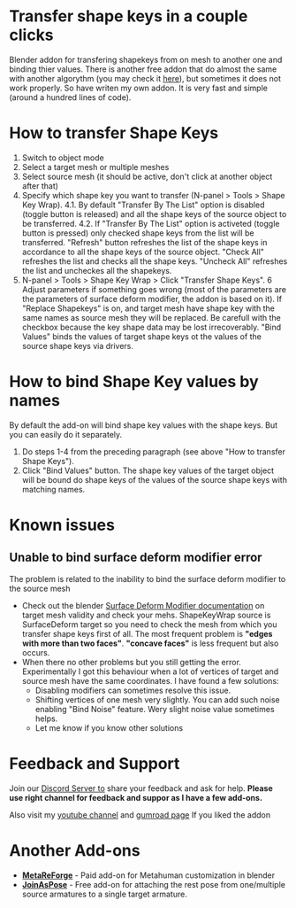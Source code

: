 # Transfer shape keys in a couple clicks
Blender addon for transfering shapekeys from on mesh to another one and binding thier values. There is another free addon that do almost the same with another algorythm (you may check it [here](https://github.com/fblah/ShapeKeyTransferBlender)), but sometimes it does not work properly. So have writen my own addon. It is very fast and simple (around a hundred lines of code).

# How to transfer Shape Keys
1. Switch to object mode
2. Select a target mesh or multiple meshes
3. Select source mesh (it should be active, don't click at another object after that)
4. Specify which shape key you want to transfer (N-panel > Tools > Shape Key Wrap).
4.1. By default "Transfer By The List" option is disabled (toggle button is released) and all the shape keys of the source object to be transferred.
4.2. If "Transfer By The List" option is activeted (toggle button is pressed) only checked shape keys from the list will be transferred. "Refresh" button refreshes the list of the shape keys in accordance to all the shape keys of the source object. "Check All" refreshes the list and checks all the shape keys. "Uncheck All" refreshes the list and uncheckes all the shapekeys. 
5. N-panel > Tools > Shape Key Wrap > Click "Transfer Shape Keys".
6 Adjust parameters if something goes wrong (most of the parameters are the parameters of surface deform modifier, the addon is based on it). If "Replace Shapekeys" is on, and target mesh have shape key with the same names as source mesh they will be replaced. Be carefull with the checkbox because the key shape data may be lost irrecoverably. "Bind Values" binds the values of target shape keys ot the values of the source shape keys via drivers.

# How to bind Shape Key values by names
By default the add-on will bind shape key values with the shape keys. But you can easily do it separately. 
1. Do steps 1-4 from the preceding paragraph (see above "How to transfer Shape Keys").
2. Click "Bind Values" button. The shape key values of the target object will be bound do shape keys of the values of the source shape keys with matching names. 

# Known issues
## Unable to bind surface deform modifier error
The problem is related to the inability to bind the surface deform modifier to the source mesh
- Check out the blender [Surface Deform Modifier documentation](https://docs.blender.org/manual/en/latest/modeling/modifiers/deform/surface_deform.html) on target mesh validity and check your mehs. ShapeKeyWrap source is SurfaceDeform target so you need to check the mesh from which you transfer shape keys first of all. The most frequent problem is **"edges with more than two faces"**. **"concave faces"** is less frequent but also occurs. 
- When there no other problems but you still getting the error. Experimentally I got this behaviour when a lot of vertices of target and source mesh have the same coordinates. I have found a few solutions:
   - Disabling modifiers can sometimes resolve this issue.
   - Shifting vertices of one mesh very slightly. You can add such noise enabling "Bind Noise" feature. Wery slight noise value sometimes helps.
   - Let me know if you know other solutions

# Feedback and Support
Join our [Discord Server to](https://discord.gg/zGDqh2CsbJ) share your feedback and ask for help. **Please use right channel for feedback and suppor as I have a few add-ons.**

Also visit my [youtube channel](https://www.youtube.com/@squeezypixels) and [gumroad page](https://squeezypixels.gumroad.com/l/shapekeywrap) If you liked the addon

# Another Add-ons
- **[MetaReForge](https://www.artstation.com/a/32654843)** - Paid add-on for Metahuman customization in blender
- **[JoinAsPose](https://github.com/MykytaPetrenko/JoinAsPose)** - Free add-on for attaching the rest pose from one/multiple source armatures to a single target armature.
